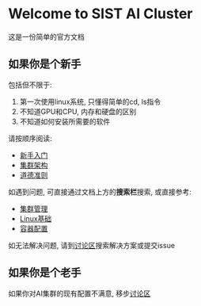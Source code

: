 # Welcome to SIST AI Cluster
这是一份简单的官方文档

## 如果你是个新手
包括但不限于:  
1. 第一次使用linux系统, 只懂得简单的cd, ls指令  
2. 不知道GPU和CPU, 内存和硬盘的区别  
3. 不知道如何安装所需要的软件

请按顺序阅读:

* [新手入门](/start)
* [集群架构](/cluster)
* [道德准则](/moral)

如遇到问题, 可直接通过文档上方的**搜索栏**搜索, 或直接参考:

* [集群管理](/QA_cluster)
* [Linux基础](/QA_linux)
* [容器配置](/QA_container)

如无法解决问题, 请到[讨论区](https://github.com/piaozhx/DockerMonitor/issues)搜索解决方案或提交issue


## 如果你是个老手
如果你对AI集群的现有配置不满意, 移步[讨论区](https://github.com/piaozhx/DockerMonitor/issues)

